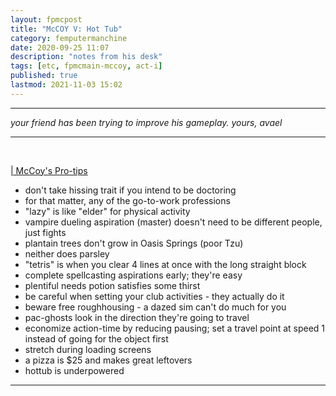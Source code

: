 ```yaml
---
layout: fpmcpost
title: "McCOY V: Hot Tub"
category: femputermanchine
date: 2020-09-25 11:07
description: "notes from his desk"
tags: [etc, fpmcmain-mccoy, act-i]
published: true
lastmod: 2021-11-03 15:02
---
```

[//]: # ( 09/26/20  -added)
[//]: # ( 03/04/21  -this should be from avael, not avaelle)
[//]: # ( 11/03/21  -title added)

*****

<i>your friend has been trying to improve his gameplay. yours, avael</i>

*****
<br>
<P style="text-decoration: underline;">| McCoy's Pro-tips </p>

* don't take hissing trait if you intend to be doctoring
* for that matter, any of the go-to-work professions
* "lazy" is like "elder" for physical activity
* vampire dueling aspiration (master) doesn't need to be different people, just fights
* plantain trees don't grow in Oasis Springs (poor Tzu)
* neither does parsley
* "tetris" is when you clear 4 lines at once with the long straight block
* complete spellcasting aspirations early; they're easy
* plentiful needs potion satisfies some thirst
* be careful when setting your club activities - they actually do it
* beware free roughhousing - a dazed sim can't do much for you
* pac-ghosts look in the direction they're going to travel
* economize action-time by reducing pausing; set a travel point at speed 1 instead of going for the object first
* stretch during loading screens
* a pizza is $25 and makes great leftovers
* hottub is underpowered


*****
